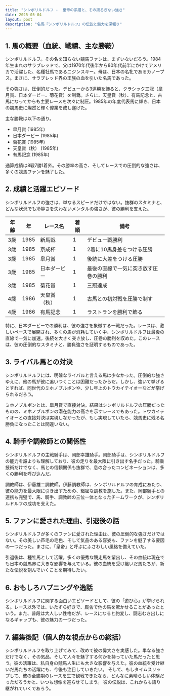 ```yaml
---
title: "シンボリルドルフ -  皇帝の系譜と、その揺るぎない強さ"
date: 2025-05-04
layout: post
description: "名馬『シンボリルドルフ』の伝説と魅力を深堀り"
---
```


## 1. 馬の概要（血統、戦績、主な勝鞍）

シンボリルドルフ。その名を知らない競馬ファンは、まずいないだろう。1984年生まれのサラブレッドで、父は1970年代後半から80年代前半にかけてアメリカで活躍した、名種牡馬であるニジンスキー。母は、日本の名牝であるカノープス。まさに、サラブレッド界の王族の血を引いた名馬であった。

その強さは、圧倒的だった。デビューから3連勝を飾ると、クラシック三冠（皐月賞、日本ダービー、菊花賞）を制覇。さらに、天皇賞（秋）、有馬記念と、古馬になってからも主要レースを次々に制圧。1985年の年度代表馬に輝き、日本の競馬史に燦然と輝く偉業を成し遂げた。

主な勝鞍は以下の通り。

* 皐月賞 (1985年)
* 日本ダービー (1985年)
* 菊花賞 (1985年)
* 天皇賞（秋） (1985年)
* 有馬記念 (1985年)

通算成績は8戦7勝1着外。その勝率の高さ、そしてレースでの圧倒的な強さは、多くの競馬ファンを魅了した。


## 2. 成績と活躍エピソード

シンボリルドルフの強さは、単なるスピードだけではない。抜群のスタミナと、どんな状況でも冷静さを失わないメンタルの強さが、彼の勝利を支えた。

| 年齢 | 年 | レース名          | 着順 | 備考                                      |
|------|---|-------------------|------|-------------------------------------------|
| 3歳  | 1985 | 新馬戦            | 1    | デビュー戦勝利                           |
| 3歳  | 1985 | 京成杯           | 1    | 2着に10馬身差をつける圧勝              |
| 3歳  | 1985 | 皐月賞            | 1    | 後続に大差をつける圧勝                   |
| 3歳  | 1985 | 日本ダービー        | 1    | 最後の直線で一気に突き放す圧巻の勝利     |
| 3歳  | 1985 | 菊花賞            | 1    | 三冠達成                                  |
| 4歳  | 1986 | 天皇賞（秋）       | 1    | 古馬との初対戦を圧勝で制す                |
| 4歳  | 1986 | 有馬記念          | 1    | ラストランを勝利で飾る                   |


特に、日本ダービーでの勝利は、彼の強さを象徴する一戦だった。レースは、激しいペースで展開され、多くの馬が消耗していく中、シンボリルドルフは最後の直線で一気に加速。後続を大きく突き放し、圧巻の勝利を収めた。このレースは、彼の圧倒的なスタミナと、勝負強さを証明するものであった。


## 3. ライバル馬との対決

シンボリルドルフには、明確なライバルと言える馬は少なかった。圧倒的な強さゆえに、他の馬が彼に追いつくことは困難だったからだ。しかし、強いて挙げるとすれば、同世代のミホノブルボンや、少し年上のトウカイテイオーなどが挙げられるだろう。

ミホノブルボンとは、皐月賞で直接対決。結果はシンボリルドルフの圧勝だったものの、ミホノブルボンの潜在能力の高さを示すレースでもあった。トウカイテイオーとの直接対決は実現しなかったが、もし実現していたら、競馬史に残る名勝負になったことは間違いない。


## 4. 騎手や調教師との関係性

シンボリルドルフの主戦騎手は、岡部幸雄騎手。岡部騎手は、シンボリルドルフの能力を誰よりも理解しており、彼の走りを最大限に引き出す名手だった。騎乗技術だけでなく、馬との信頼関係も抜群で、息の合ったコンビネーションは、多くの勝利を呼び込んだ。

調教師は、伊藤雄二調教師。伊藤調教師は、シンボリルドルフの育成にあたり、彼の能力を最大限に引き出すための、緻密な調教を施した。また、岡部騎手との連携も完璧で、馬、騎手、調教師の三位一体となったチームワークが、シンボリルドルフの成功を支えた。


## 5. ファンに愛された理由、引退後の話

シンボリルドルフが多くのファンに愛された理由は、彼の圧倒的な強さだけではない。その美しい芦毛の毛色、そして気品のある容姿も、ファンを魅了する要因の一つだった。まさに、「皇帝」と呼ぶにふさわしい風格を備えていた。

引退後は、種牡馬として活躍。多くの優秀な競走馬を輩出し、その血統は現在でも日本の競馬界に大きな影響を与えている。彼の血統を受け継いだ馬たちが、新たな伝説を刻んでいくことを期待したい。


## 6. おもしろハプニングや逸話

シンボリルドルフに関する面白いエピソードとして、彼の「遊び心」が挙げられる。レース以外では、いたずら好きで、厩舎で他の馬を驚かせることがあったという。また、普段は大人しい性格だが、レースになると豹変し、闘志むき出しになるギャップも、彼の魅力の一つだった。


## 7. 編集後記（個人的な視点からの総括）

シンボリルドルフを取り上げてみて、改めて彼の偉大さを実感した。単なる強さだけでなく、その気品、そして人々を魅了する何かを持っていた馬だったと思う。彼の活躍は、私自身の競馬人生にも大きな影響を与えた。彼の血統を受け継いだ馬たちの活躍にも、今後も注目していきたい。  そして、もしタイムスリップして、彼の全盛期のレースを生で観戦できたなら、どんなに素晴らしい体験だっただろうかと、いつも想像を巡らせてしまう。  彼の伝説は、これからも語り継がれていくであろう。
